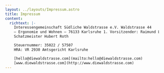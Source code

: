 ```yaml
---
layout: ../layouts/Impressum.astro
title: Impressum
content:
  richtext: |-
    Interessengemeinschaft Südliche Waldstrasse e.V. Waldstrasse 44  
    – Ergonomie und Wohnen – 76133 Karlsruhe 1. Vorsitzender: Raimund Löhr  
    Schatzmeister Hubert Roth

    Steuernummer: 35022 / 57507  
    HRA: VR 2930 Amtsgericht Karlsruhe

    [hello@diewaldstrasse.com](mailto:hello@diewaldstrasse.com)  
    [www.diewaldstrasse.com](http://www.diewaldstrasse.com)
---
```

